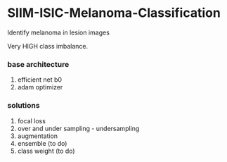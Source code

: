 # SIIM-ISIC-Melanoma-Classification
Identify melanoma in lesion images
  
Very HIGH class imbalance.  


### base architecture
1. efficient net b0  
2. adam optimizer  


### solutions  
1. focal loss  
2. over and under sampling - undersampling  
3. augmentation
4. ensemble (to do)
5. class weight (to do)
